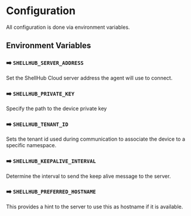 # Configuration

All configuration is done via environment variables.

## Environment Variables

### :arrow_right: `SHELLHUB_SERVER_ADDRESS`

Set the ShellHub Cloud server address the agent will use to connect.

### :arrow_right: `SHELLHUB_PRIVATE_KEY`

Specify the path to the device private key

### :arrow_right: `SHELLHUB_TENANT_ID`

Sets the tenant id used during communication to associate the device to a specific namespace.

### :arrow_right: `SHELLHUB_KEEPALIVE_INTERVAL`

Determine the interval to send the keep alive message to the server.

### :arrow_right: `SHELLHUB_PREFERRED_HOSTNAME`

This provides a hint to the server to use this as hostname if it is available.
